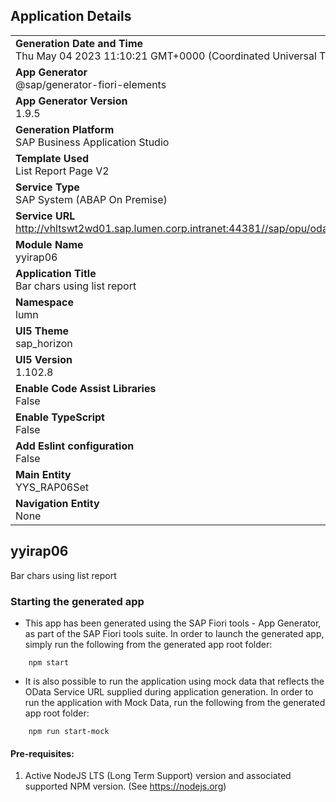 ## Application Details
|               |
| ------------- |
|**Generation Date and Time**<br>Thu May 04 2023 11:10:21 GMT+0000 (Coordinated Universal Time)|
|**App Generator**<br>@sap/generator-fiori-elements|
|**App Generator Version**<br>1.9.5|
|**Generation Platform**<br>SAP Business Application Studio|
|**Template Used**<br>List Report Page V2|
|**Service Type**<br>SAP System (ABAP On Premise)|
|**Service URL**<br>http://vhltswt2wd01.sap.lumen.corp.intranet:44381//sap/opu/odata/sap/YY_I_RAP06_CDS
|**Module Name**<br>yyirap06|
|**Application Title**<br>Bar chars using list report|
|**Namespace**<br>lumn|
|**UI5 Theme**<br>sap_horizon|
|**UI5 Version**<br>1.102.8|
|**Enable Code Assist Libraries**<br>False|
|**Enable TypeScript**<br>False|
|**Add Eslint configuration**<br>False|
|**Main Entity**<br>YYS_RAP06Set|
|**Navigation Entity**<br>None|

## yyirap06

Bar chars using list report

### Starting the generated app

-   This app has been generated using the SAP Fiori tools - App Generator, as part of the SAP Fiori tools suite.  In order to launch the generated app, simply run the following from the generated app root folder:

```
    npm start
```

- It is also possible to run the application using mock data that reflects the OData Service URL supplied during application generation.  In order to run the application with Mock Data, run the following from the generated app root folder:

```
    npm run start-mock
```

#### Pre-requisites:

1. Active NodeJS LTS (Long Term Support) version and associated supported NPM version.  (See https://nodejs.org)


